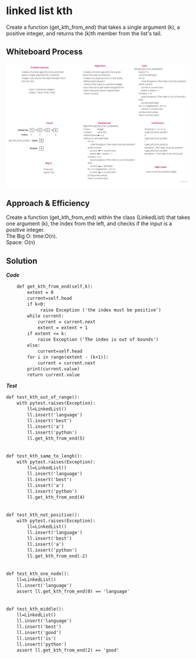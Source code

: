 # linked list kth
Create a function (get_kth_from_end) that takes a single argument (k), a positive integer, and returns the (k)th member from the list's tail.

## Whiteboard Process
![pic](/Challenge/linked_list/kth.jpg)
## Approach & Efficiency
Create a function (get_kth_from_end) within the class (LinkedList) that takes one argument (k), the index from the left, and checks if the input is a positive integer.
<br> 
The Big O: time:O(n).<br>
Space: O(n)

## Solution
***Code***
```
    def get_kth_from_end(self,k):
        extent = 0
        current=self.head
        if k<0:
             raise Exception ('the index must be positive')
        while current:
            current = current.next 
            extent = extent + 1 
        if extent <= k:
            raise Exception ('The index is out of bounds')
        else: 
            current=self.head
        for i in range(extent - (k+1)):
            current = current.next
        print(current.value)
        return current.value
```
***Test***  
``` 
def test_kth_out_of_range():
    with pytest.raises(Exception):
        ll=LinkedList() 
        ll.insert('language')        
        ll.insert('best')
        ll.insert('a')
        ll.insert('python')
        ll.get_kth_from_end(5)


def test_kth_same_to_lengh():
    with pytest.raises(Exception):
        ll=LinkedList() 
        ll.insert('language')        
        ll.insert('best')
        ll.insert('a')
        ll.insert('python')
        ll.get_kth_from_end(4)


def test_kth_not_positive():
    with pytest.raises(Exception):
        ll=LinkedList() 
        ll.insert('language')        
        ll.insert('best')
        ll.insert('a')
        ll.insert('python')
        ll.get_kth_from_end(-2)


def test_kth_one_node():
    ll=LinkedList() 
    ll.insert('language')        
    assert ll.get_kth_from_end(0) == 'language'


def test_kth_middle():
    ll=LinkedList() 
    ll.insert('language')        
    ll.insert('best')
    ll.insert('good')
    ll.insert('is')
    ll.insert('python')
    assert ll.get_kth_from_end(2) == 'good'
```    

